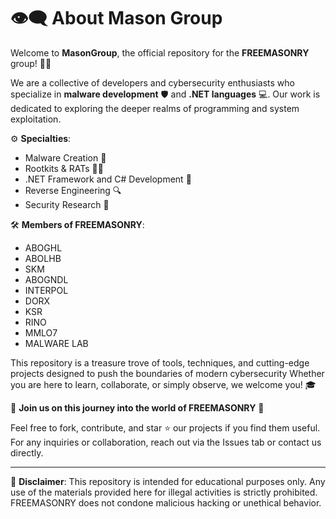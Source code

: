 # 👁‍🗨 About Mason Group

Welcome to **MasonGroup**, the official repository for the **FREEMASONRY** group! 🏴‍☠️

We are a collective of developers and cybersecurity enthusiasts who specialize in **malware development** 🛡️ and **.NET languages** 💻. Our work is dedicated to exploring the deeper realms of programming and system exploitation.

⚙️ **Specialties**:
- Malware Creation 🐍
- Rootkits & RATs 🕵️‍♂️
- .NET Framework and C# Development 🚀
- Reverse Engineering 🔍
- Security Research 🧠

🛠️ **Members of FREEMASONRY**:
- ABOGHL
- ABOLHB
- SKM
- ABOGNDL
- INTERPOL
- DORX
- KSR
- RINO
- MMLO7
- MALWARE LAB

This repository is a treasure trove of tools, techniques, and cutting-edge projects designed to push the boundaries of modern cybersecurity Whether you are here to learn, collaborate, or simply observe, we welcome you! 🎓

🖤 **Join us on this journey into the world of FREEMASONRY** 🖤

Feel free to fork, contribute, and star ⭐ our projects if you find them useful. For any inquiries or collaboration, reach out via the Issues tab or contact us directly.

---

🚨 **Disclaimer**: This repository is intended for educational purposes only. Any use of the materials provided here for illegal activities is strictly prohibited. FREEMASONRY does not condone malicious hacking or unethical behavior.
